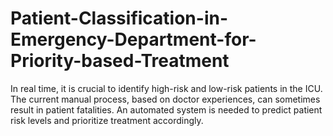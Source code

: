 # Patient-Classification-in-Emergency-Department-for-Priority-based-Treatment
In real time, it is crucial to identify high-risk and low-risk patients in the ICU. The current manual process, based on doctor experiences, can sometimes result in patient fatalities. An automated system is needed to predict patient risk levels and prioritize treatment accordingly.
